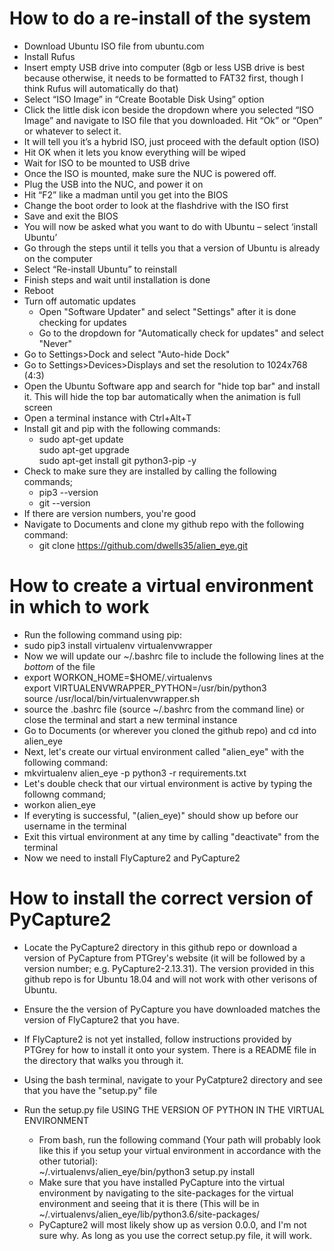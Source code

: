 # How to do a re-install of the system
* Download Ubuntu ISO file from ubuntu.com
* Install Rufus
* Insert empty USB drive into computer (8gb or less USB drive is best because otherwise, it needs to be formatted to FAT32 first, though I think Rufus will automatically do that)
* Select “ISO Image” in “Create Bootable Disk Using” option
* Click the little disk icon beside the dropdown where you selected “ISO Image” and navigate to ISO file that you downloaded. Hit “Ok” or “Open” or whatever to select it. 
* It will tell you it’s a hybrid ISO, just proceed with the default option (ISO)
* Hit OK when it lets you know everything will be wiped
* Wait for ISO to be mounted to USB drive
* Once the ISO is mounted, make sure the NUC is powered off. 
* Plug the USB into the NUC, and power it on
* Hit “F2” like a madman until you get into the BIOS
* Change the boot order to look at the flashdrive with the ISO first
* Save and exit the BIOS
* You will now be asked what you want to do with Ubuntu – select ‘install Ubuntu’
* Go through the steps until it tells you that a version of Ubuntu is already on the computer
* Select “Re-install Ubuntu” to reinstall
* Finish steps and wait until installation is done
* Reboot
* Turn off automatic updates
  * Open "Software Updater" and select "Settings" after it is done checking for updates
  * Go to the dropdown for "Automatically check for updates" and select "Never"
* Go to Settings>Dock and select "Auto-hide Dock"
* Go to Settings>Devices>Displays and set the resolution to 1024x768 (4:3)
* Open the Ubuntu Software app and search for "hide top bar" and install it. This will hide the top bar automatically when the animation is full screen
* Open a terminal instance with Ctrl+Alt+T
* Install git and pip with the following commands:
  * sudo apt-get update  
sudo apt-get upgrade  
sudo apt-get install git python3-pip -y
* Check to make sure they are installed by calling the following commands;
  * pip3 --version
  * git --version
* If there are version numbers, you're good
* Navigate to Documents and clone my github repo with the following command:
  * git clone https://github.com/dwells35/alien_eye.git

# How to create a virtual environment in which to work
* Run the following command using pip:
* sudo pip3 install virtualenv virtualenvwrapper
* Now we will update our ~/.bashrc file to include the following lines at the _bottom_ of the file
* export WORKON_HOME=$HOME/.virtualenvs  
export VIRTUALENVWRAPPER_PYTHON=/usr/bin/python3  
source /usr/local/bin/virtualenvwrapper.sh  
* source the .bashrc file (source ~/.bashrc from the command line) or close the terminal and start a new terminal instance
* Go to Documents (or wherever you cloned the github repo) and cd into alien_eye
* Next, let's create our virtual environment called "alien_eye" with the following command:
* mkvirtualenv alien_eye -p python3 -r requirements.txt
* Let's double check that our virtual environment is active by typing the followng command;
* workon alien_eye
* If everyting is successful, "(alien_eye)" should show up before our username in the terminal
* Exit this virtual environment at any time by calling "deactivate" from the terminal
* Now we need to install FlyCapture2 and PyCapture2

# How to install the correct version of PyCapture2

* Locate the PyCapture2 directory in this github repo or download a version of PyCapture from PTGrey's website (it will be followed by a version number; e.g. PyCapture2-2.13.31). The version provided in this github repo is for Ubuntu 18.04 and will not work with other verisons of Ubuntu.
* Ensure the the version of PyCapture you have downloaded matches the version of FlyCapture2 that you have.

* If FlyCapture2 is not yet installed, follow instructions provided by PTGrey for how to install it onto your system. There is a README file in the directory that walks you through it.

* Using the bash terminal, navigate to your PyCatpture2 directory and see that you have the "setup.py" file

* Run the setup.py file USING THE VERSION OF PYTHON IN THE VIRTUAL ENVIRONMENT
  * From bash, run the following command (Your path will probably look like this if you setup your virtual environment in accordance with the other tutorial):  
~/.virtualenvs/alien_eye/bin/python3 setup.py install
  * Make sure that you have installed PyCapture into the virtual environment by navigating to the site-packages for the virtual environment and seeing that it is there (This will be in ~/.virtualenvs/alien_eye/lib/python3.6/site-packages/
  * PyCapture2 will most likely show up as version 0.0.0, and I'm not sure why. As long as you use the correct setup.py file, it will work.
 
